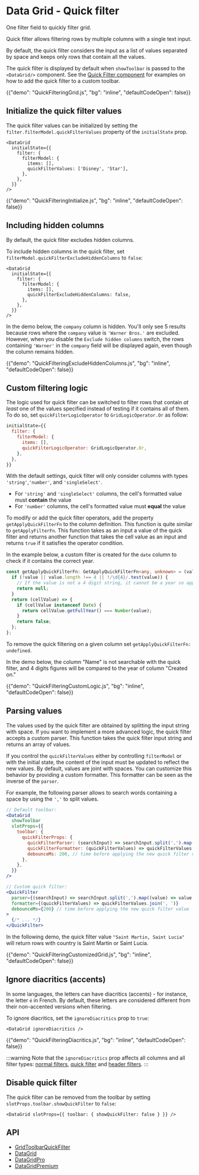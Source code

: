 # Data Grid - Quick filter

<p class="description">One filter field to quickly filter grid.</p>

Quick filter allows filtering rows by multiple columns with a single text input.

By default, the quick filter considers the input as a list of values separated by space and keeps only rows that contain all the values.

The quick filter is displayed by default when `showToolbar` is passed to the `<DataGrid/>` component. See the [Quick Filter component](/x/react-data-grid/filtering/quick-filter/) for examples on how to add the quick filter to a custom toolbar.

{{"demo": "QuickFilteringGrid.js", "bg": "inline", "defaultCodeOpen": false}}

## Initialize the quick filter values

The quick filter values can be initialized by setting the `filter.filterModel.quickFilterValues` property of the `initialState` prop.

```tsx
<DataGrid
  initialState={{
    filter: {
      filterModel: {
        items: [],
        quickFilterValues: ['Disney', 'Star'],
      },
    },
  }}
/>
```

{{"demo": "QuickFilteringInitialize.js", "bg": "inline", "defaultCodeOpen": false}}

## Including hidden columns

By default, the quick filter excludes hidden columns.

To include hidden columns in the quick filter, set `filterModel.quickFilterExcludeHiddenColumns` to `false`:

```tsx
<DataGrid
  initialState={{
    filter: {
      filterModel: {
        items: [],
        quickFilterExcludeHiddenColumns: false,
      },
    },
  }}
/>
```

In the demo below, the `company` column is hidden. You'll only see 5 results because rows where the `company` value is `'Warner Bros.'` are excluded.
However, when you disable the `Exclude hidden columns` switch, the rows containing `'Warner'` in the `company` field will be displayed again, even though the column remains hidden.

{{"demo": "QuickFilteringExcludeHiddenColumns.js", "bg": "inline", "defaultCodeOpen": false}}

## Custom filtering logic

The logic used for quick filter can be switched to filter rows that contain _at least_ one of the values specified instead of testing if it contains all of them.
To do so, set `quickFilterLogicOperator` to `GridLogicOperator.Or` as follow:

```js
initialState={{
  filter: {
    filterModel: {
      items: [],
      quickFilterLogicOperator: GridLogicOperator.Or,
    },
  },
}}
```

With the default settings, quick filter will only consider columns with types `'string'`,`'number'`, and `'singleSelect'`.

- For `'string'` and `'singleSelect'` columns, the cell's formatted value must **contain** the value
- For `'number'` columns, the cell's formatted value must **equal** the value

To modify or add the quick filter operators, add the property `getApplyQuickFilterFn` to the column definition.
This function is quite similar to `getApplyFilterFn`.
This function takes as an input a value of the quick filter and returns another function that takes the cell value as an input and returns `true` if it satisfies the operator condition.

In the example below, a custom filter is created for the `date` column to check if it contains the correct year.

```ts
const getApplyQuickFilterFn: GetApplyQuickFilterFn<any, unknown> = (value) => {
  if (!value || value.length !== 4 || !/\d{4}/.test(value)) {
    // If the value is not a 4 digit string, it cannot be a year so applying this filter is useless
    return null;
  }
  return (cellValue) => {
    if (cellValue instanceof Date) {
      return cellValue.getFullYear() === Number(value);
    }
    return false;
  };
};
```

To remove the quick filtering on a given column set `getApplyQuickFilterFn: undefined`.

In the demo below, the column "Name" is not searchable with the quick filter, and 4 digits figures will be compared to the year of column "Created on."

{{"demo": "QuickFilteringCustomLogic.js", "bg": "inline", "defaultCodeOpen": false}}

## Parsing values

The values used by the quick filter are obtained by splitting the input string with space.
If you want to implement a more advanced logic, the quick filter accepts a custom parser.
This function takes the quick filter input string and returns an array of values.

If you control the `quickFilterValues` either by controlling `filterModel` or with the initial state, the content of the input must be updated to reflect the new values.
By default, values are joint with spaces. You can customize this behavior by providing a custom formatter.
This formatter can be seen as the inverse of the `parser`.

For example, the following parser allows to search words containing a space by using the `','` to split values.

```jsx
// Default toolbar:
<DataGrid
  showToolbar
  slotProps={{
    toolbar: {
      quickFilterProps: {
        quickFilterParser: (searchInput) => searchInput.split(',').map((value) => value.trim()),
        quickFilterFormatter: (quickFilterValues) => quickFilterValues.join(', '),
        debounceMs: 200, // time before applying the new quick filter value
      },
    },
  }}
/>

// Custom quick filter:
<QuickFilter
  parser={(searchInput) => searchInput.split(',').map((value) => value.trim())}
  formatter={(quickFilterValues) => quickFilterValues.join(', ')}
  debounceMs={200} // time before applying the new quick filter value
>
  {/* ... */}
</QuickFilter>
```

In the following demo, the quick filter value `"Saint Martin, Saint Lucia"` will return rows with country is Saint Martin or Saint Lucia.

{{"demo": "QuickFilteringCustomizedGrid.js", "bg": "inline", "defaultCodeOpen": false}}

## Ignore diacritics (accents)

In some languages, the letters can have diacritics (accents) - for instance, the letter `é` in French.
By default, these letters are considered different from their non-accented versions when filtering.

To ignore diacritics, set the `ignoreDiacritics` prop to `true`:

```tsx
<DataGrid ignoreDiacritics />
```

{{"demo": "QuickFilteringDiacritics.js", "bg": "inline", "defaultCodeOpen": false}}

:::warning
Note that the `ignoreDiacritics` prop affects all columns and all filter types: [normal filters](/x/react-data-grid/filtering/), [quick filter](/x/react-data-grid/filtering/quick-filter/) and [header filters](/x/react-data-grid/filtering/header-filters/).
:::

## Disable quick filter

The quick filter can be removed from the toolbar by setting `slotProps.toolbar.showQuickFilter` to `false`:

```tsx
<DataGrid slotProps={{ toolbar: { showQuickFilter: false } }} />
```

## API

- [GridToolbarQuickFilter](/x/api/data-grid/grid-toolbar-quick-filter/)
- [DataGrid](/x/api/data-grid/data-grid/)
- [DataGridPro](/x/api/data-grid/data-grid-pro/)
- [DataGridPremium](/x/api/data-grid/data-grid-premium/)
